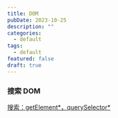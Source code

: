 ```yaml
---
title: DOM
pubDate: 2023-10-25
description: ""
categories:
  - default
tags:
  - default
featured: false
draft: true
---
```


### 搜索 DOM

[搜索：getElement\*，querySelector\*](https://zh.javascript.info/searching-elements-dom)
